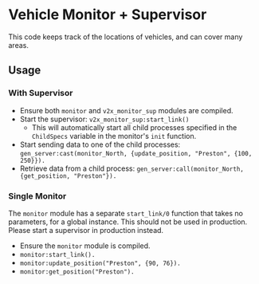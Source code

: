 
# Vehicle Monitor + Supervisor

This code keeps track of the locations of vehicles, and can cover many areas.

## Usage

### With Supervisor

- Ensure both `monitor` and `v2x_monitor_sup` modules are compiled.
- Start the supervisor: `v2x_monitor_sup:start_link()`
    - This will automatically start all child processes specified in the `ChildSpecs` variable in the monitor's `init` function.
- Start sending data to one of the child processes: `gen_server:cast(monitor_North, {update_position, "Preston", {100, 250}}).`
- Retrieve data from a child process: `gen_server:call(monitor_North, {get_position, "Preston"}).`

### Single Monitor

The `monitor` module has a separate `start_link/0` function that takes no parameters, for a global instance. This should not be used in production. Please start a supervisor in production instead.

- Ensure the `monitor` module is compiled.
- `monitor:start_link().`
- `monitor:update_position("Preston", {90, 76}).`
- `monitor:get_position("Preston").`

